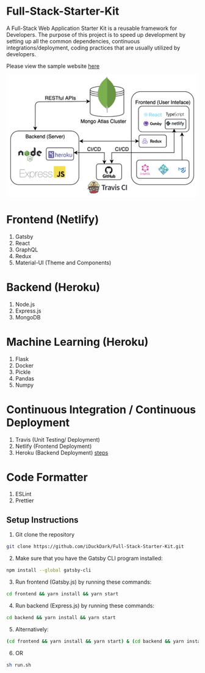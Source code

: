 # Full-Stack-Starter-Kit
A Full-Stack Web Application Starter Kit is a reusable framework for Developers. The purpose of this project is to speed up development by setting up all the common dependencies, continuous integrations/deployment, coding practices that are usually utilized by developers.

Please view the sample website [here](https://full-stack-starter-kit.netlify.com/)

<p align="center">
  <img src="assets/architecture.png?raw=true" width="500" title="Arch">
</p>

# Frontend (Netlify)
1. Gatsby
2. React
3. GraphQL
4. Redux
5. Material-UI (Theme and Components)

# Backend (Heroku)
1. Node.js
2. Express.js
3. MongoDB

# Machine Learning (Heroku)
1. Flask
2. Docker
3. Pickle
4. Pandas
5. Numpy

# Continuous Integration / Continuous Deployment 
1. Travis (Unit Testing/ Deployment)
2. Netlify (Frontend Deployment)
3. Heroku (Backend Deployment) [steps](https://stackoverflow.com/questions/39197334/automated-heroku-deploy-from-subfolder)

# Code Formatter
1. ESLint
2. Prettier

## Setup Instructions

1. Git clone the repository
```sh
git clone https://github.com/iDuckDark/Full-Stack-Starter-Kit.git
```

2. Make sure that you have the Gatsby CLI program installed:
```sh
npm install --global gatsby-cli
```

3. Run frontend (Gatsby.js) by running these commands:
```sh
cd frontend && yarn install && yarn start
```

4. Run backend (Express.js) by running these commands:
```sh
cd backend && yarn install && yarn start
```

5. Alternatively:
```sh
(cd frontend && yarn install && yarn start) & (cd backend && yarn install && yarn start)
```

6. OR
```sh
sh run.sh
```
